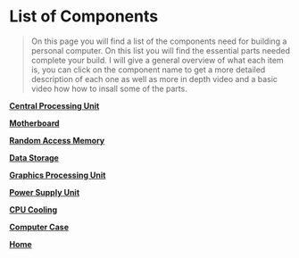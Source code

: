 # List of Components



>On this page you will find a list of the components need for building a personal computer. On this list you will 
find the essential parts needed complete your build. I will give a general overview of what each item is, you
can click on the component name to get a more detailed description of each one as well as more in depth video and 
a basic video how how to insall some of the parts.

[**Central Processing Unit**](cpu.md)

[**Motherboard**](motherboard.md)

[**Random Access Memory**](ram.md)

[**Data Storage**](datastorage.md)

[**Graphics Processing Unit**](gpu.md)

[**Power Supply Unit**](psu.md)

[**CPU Cooling**](cpucooling.md)

[**Computer Case**](case.md)





[**Home**](README.md)
